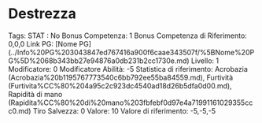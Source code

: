 # Destrezza

Tags: STAT
: No
Bonus Competenza: 1
Bonus Competenza di Riferimento: 0,0,0
Link PG: [Nome PG] (../Info%20PG%203043847ed767416a900f6caae343507f/%5BNome%20PG%5D%2068b343bb27e94876a0db231b2cc1730e.md)
Livello: 1
Modificatore: 0
Modificatore  Abilità: -5
Statistica di riferimento: Acrobazia (Acrobazia%20b1195767773540c6bb792ee55ba84559.md), Furtività (Furtivita%CC%80%204a95c2c923dc4540ad18d26b5dfa0d00.md), Rapidità di mano (Rapidita%CC%80%20di%20mano%203fbfebf0d97e4a71991161029355ccc0.md)
Tiro Salvezza: 0
Valore: 10
Valore di riferimento: -5,-5,-5